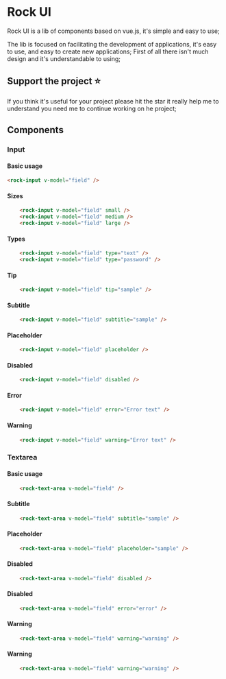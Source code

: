 # Rock UI

Rock UI is a lib of components based on vue.js, it's simple and easy to use;

The lib is focused on facilitating the development of applications,
it's easy to use, and easy to create new applications; First of all there isn't much design and
it's understandable to using; 

## Support the project ⭐

If you think it's useful for your project please hit the star it really help me
to understand you need me to continue working on he project; 

## Components

### Input
#### Basic usage
```html
<rock-input v-model="field" />
```
#### Sizes
```html
    <rock-input v-model="field" small />
    <rock-input v-model="field" medium />
    <rock-input v-model="field" large />
```
#### Types
```html
    <rock-input v-model="field" type="text" />
    <rock-input v-model="field" type="password" />
```
#### Tip

```html
    <rock-input v-model="field" tip="sample" />
```
#### Subtitle
```html
    <rock-input v-model="field" subtitle="sample" />
```
#### Placeholder
```html
    <rock-input v-model="field" placeholder />
```
#### Disabled
```html
    <rock-input v-model="field" disabled />
```
#### Error
```html
    <rock-input v-model="field" error="Error text" />
```
#### Warning
```html
    <rock-input v-model="field" warning="Error text" />
```

### Textarea
#### Basic usage
```html
    <rock-text-area v-model="field" />
```
#### Subtitle
```html
    <rock-text-area v-model="field" subtitle="sample" />
```
#### Placeholder
```html
    <rock-text-area v-model="field" placeholder="sample" />
```
#### Disabled
```html
    <rock-text-area v-model="field" disabled />
```
#### Disabled
```html
    <rock-text-area v-model="field" error="error" />
```
#### Warning
```html
    <rock-text-area v-model="field" warning="warning" />
```
#### Warning
```html
    <rock-text-area v-model="field" warning="warning" />
```
